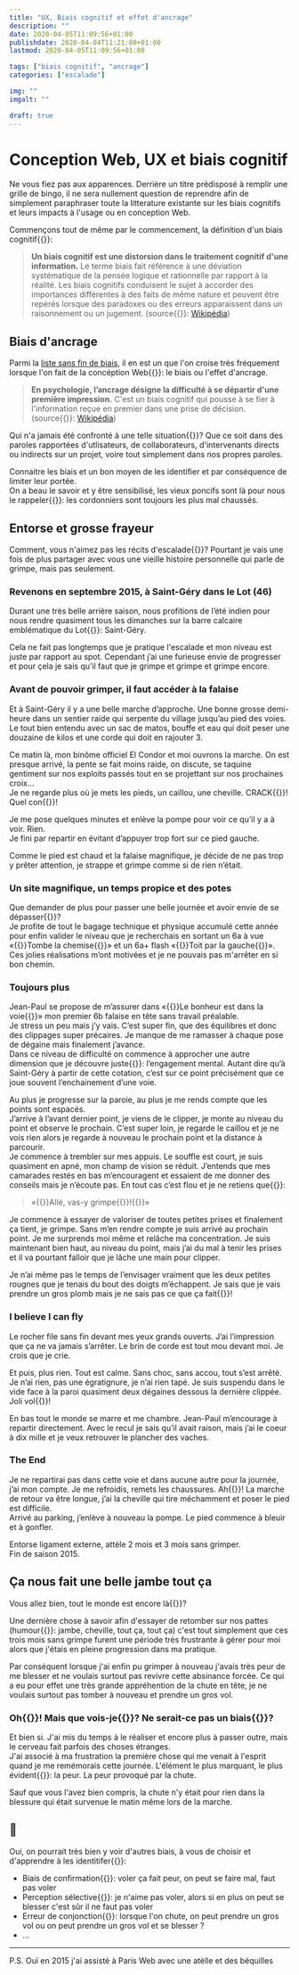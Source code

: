```yaml
---
title: "UX, Biais cognitif et effet d'ancrage"
description: ""
date: 2020-04-05T11:09:56+01:00
publishdate: 2020-04-04T11:21:00+01:00
lastmod: 2020-04-05T11:09:56+01:00

tags: ["biais cognitif", "ancrage"]
categories: ["escalade"]

img: ""
imgalt: ""

draft: true
---
```


# Conception Web, UX et biais cognitif

Ne vous fiez pas aux apparences. Derrière un titre prédisposé à remplir une grille de bingo, il ne sera nullement question de reprendre afin de simplement paraphraser toute la litterature existante sur les biais cognitifs et leurs impacts à l'usage ou en conception Web.

Commençons tout de même par le commencement, la définition d'un biais cognitif{{<nbsp>}}:

> **Un biais cognitif est une distorsion dans le traitement cognitif d'une information.** Le terme biais fait référence à une déviation systématique de la pensée logique et rationnelle par rapport à la réalité. Les biais cognitifs conduisent le sujet à accorder des importances différentes à des faits de même nature et peuvent être repérés lorsque des paradoxes ou des erreurs apparaissent dans un raisonnement ou un jugement. (source{{<nbsp>}}: [Wikipédia](https://fr.wikipedia.org/wiki/Biais_cognitif))


## Biais d'ancrage

Parmi la [liste sans fin de biais](https://fr.wikipedia.org/wiki/Biais_cognitif#Liste_de_biais_cognitifs), il en est un que l'on croise très fréquement lorsque l'on fait de la concéption Web{{<nbsp>}}: le biais ou l'effet d'ancrage.

> **En psychologie, l’ancrage désigne la difficulté à se départir d'une première impression.** C'est un biais cognitif qui pousse à se fier à l'information reçue en premier dans une prise de décision.  (source{{<nbsp>}}: [Wikipédia](https://fr.wikipedia.org/wiki/Ancrage_(psychologie)))

Qui n'a jamais été confronté à une telle situation{{<nbsp>}}? Que ce soit dans des paroles rapportées d'utlisateurs, de collaborateurs, d'intervenants directs ou indirects sur un projet, voire tout simplement dans nos propres paroles.

Connaitre les biais et un bon moyen de les identifier et par conséquence de limiter leur portée.  
On a beau le savoir et y être sensibilisé, les vieux poncifs sont là pour nous le rappeler{{<nbsp>}}: les cordonniers sont toujours les plus mal chaussés.

## Entorse et grosse frayeur

Comment, vous n'aimez pas les récits d'escalade{{<nbsp>}}? Pourtant je vais une fois de plus partager avec vous une vieille histoire personnelle qui parle de grimpe, mais pas seulement.

### Revenons en septembre 2015, à Saint-Géry dans le Lot (46)

Durant une très belle arrière saison, nous profitions de l’été indien pour nous rendre quasiment tous les dimanches sur la barre calcaire emblématique du Lot{{<nbsp>}}: Saint-Géry.

Cela ne fait pas longtemps que je pratique l'escalade et mon niveau est juste par rapport au spot. Cependant j’ai une furieuse envie de progresser et pour çela je sais qu’il faut que je grimpe et grimpe et grimpe encore.

### Avant de pouvoir grimper, il faut accéder à la falaise

Et à Saint-Géry il y a une belle marche d’approche. Une bonne grosse demi-heure dans un sentier raide qui serpente du village jusqu’au pied des voies. Le tout bien entendu avec un sac de matos, bouffe et eau qui doit peser une douzaine de kilos et une corde qui doit en rajouter 3.

Ce matin là, mon binôme officiel El Condor et moi ouvrons la marche. On est presque arrivé, la pente se fait moins raide, on discute, se taquine gentiment sur nos exploits passés tout en se projettant sur nos prochaines croix…  
Je ne regarde plus où je mets les pieds, un caillou, une cheville. CRACK{{<nbsp>}}! Quel con{{<nbsp>}}!

Je me pose quelques minutes et enlève la pompe pour voir ce qu’il y a à voir. Rien.  
Je fini par repartir en évitant d’appuyer trop fort sur ce pied gauche.

Comme le pied est chaud et la falaise magnifique, je décide de ne pas trop y prêter attention, je strappe et grimpe comme si de rien n’était.

### Un site magnifique, un temps propice et des potes

Que demander de plus pour passer une belle journée et avoir envie de se dépasser{{<nbsp>}}?  
Je profite de tout le bagage technique et physique accumulé cette année pour enfin valider le niveau que je recherchais en sortant un 6a à vue «{{<nbsp>}}Tombe la chemise{{<nbsp>}}» et un 6a+ flash «{{<nbsp>}}Toit par la gauche{{<nbsp>}}». Ces jolies réalisations m’ont motivées et je ne pouvais pas m'arrêter en si bon chemin.

### Toujours plus

Jean-Paul se propose de m’assurer dans «{{<nbsp>}}Le bonheur est dans la voie{{<nbsp>}}» mon premier 6b falaise en tête sans travail préalable.  
Je stress un peu mais j’y vais. C’est super fin, que des équilibres et donc des clippages super précaires. Je manque de me ramasser à chaque pose de dégaine mais finalement j’avance.  
Dans ce niveau de difficulté on commence à approcher une autre dimension que je découvre juste{{<nbsp>}}: l’engagement mental. Autant dire qu’à Saint-Géry à partir de cette cotation, c’est sur ce point précisément que ce joue souvent l’enchainement d’une voie.

Au plus je progresse sur la paroie, au plus je me rends compte que les points sont espacés.  
J’arrive à l’avant dernier point, je viens de le clipper, je monte au niveau du point et observe le prochain. C’est super loin, je regarde le caillou et je ne vois rien alors je regarde à nouveau le prochain point et la distance à parcourir.  
Je commence à trembler sur mes appuis. Le souffle est court, je suis quasiment en apné, mon champ de vision se réduit. J’entends que mes camarades restés en bas m’encouragent et essaient de me donner des conseils mais je n’écoute pas. En tout cas c’est flou et je ne retiens que{{<nbsp>}}:

> «{{<nbsp>}}Allé, vas-y grimpe{{<nbsp>}}!{{<nbsp>}}»

Je commence à essayer de valoriser de toutes petites prises et finalement ça tient, je grimpe. Sans m’en rendre compte je suis arrivé au prochain point. Je me surprends moi même et relâche ma concentration. Je suis maintenant bien haut, au niveau du point, mais j’ai du mal à tenir les prises et il va pourtant falloir que je lâche une main pour clipper.

Je n’ai même pas le temps de l’envisager vraiment que les deux petites rougnes que je tenais du bout des doigts m’échappent. Je sais que je vais prendre un gros plomb mais je ne sais pas ce que ça fait{{<nbsp>}}!

### I believe I can fly

Le rocher file sans fin devant mes yeux grands ouverts. J’ai l’impression que ça ne va jamais s’arrêter. Le brin de corde est tout mou devant moi. Je crois que je crie.

Et puis, plus rien. Tout est calme. Sans choc, sans accou, tout s’est arrêté. Je n’ai rien, pas une égratignure, je n’ai rien tapé. Je suis suspendu dans le vide face à la paroi quasiment deux dégaines dessous la dernière clippée. Joli vol{{<nbsp>}}!

En bas tout le monde se marre et me chambre. Jean-Paul m’encourage à repartir directement. Avec le recul je sais qu’il avait raison, mais j’ai le coeur à dix mille et je veux retrouver le plancher des vaches.

### The End

Je ne repartirai pas dans cette voie et dans aucune autre pour la journée, j’ai mon compte. Je me refroidis, remets les chaussures. Ah{{<nbsp>}}! La marche de retour va être longue, j’ai la cheville qui tire méchamment et poser le pied est difficile.  
Arrivé au parking, j’enlève à nouveau la pompe. Le pied commence à bleuir et à gonfler.

Entorse ligament externe, attèle 2 mois et 3 mois sans grimper.  
Fin de saison 2015.

## Ça nous fait une belle jambe tout ça

Vous allez bien, tout le monde est encore là{{<nbsp>}}?

Une dernière chose à savoir afin d'essayer de retomber sur nos pattes (humour{{<nbsp>}}: jambe, cheville, tout ça, tout ça) c'est tout simplement que ces trois mois sans grimpe furent une période très frustrante à gérer pour moi alors que j'étais en pleine progression dans ma pratique.

Par conséquent lorsque j'ai enfin pu grimper à nouveau j'avais très peur de me blesser et ne voulais surtout pas revivre cette absinance forcée. Ce qui a eu pour effet une très grande appréhention de la chute en tête, je ne voulais surtout pas tomber à nouveau et prendre un gros vol.

### Oh{{<nbsp>}}! Mais que vois-je{{<nbsp>}}? Ne serait-ce pas un biais{{<nbsp>}}?

Et bien si. J'ai mis du temps à le réaliser et encore plus à passer outre, mais le cerveau fait parfois des choses étranges.  
J'ai associé à ma frustration la première chose qui me venait à l'esprit quand je me remémorais cette journée. L'élément le plus marquant, le plus évident{{<nbsp>}}: la peur. La peur provoqué par la chute.

Sauf que vous l'avez bien compris, la chute n'y était pour rien dans la blessure qui était survenue le matin même lors de la marche.

## 🤯

Oui, on pourrait très bien y voir d'autres biais, à vous de choisir et d'apprendre à les identitifer{{<nbsp>}}:

- Biais de confirmation{{<nbsp>}}: voler ça fait peur, on peut se faire mal, faut pas voler
- Perception sélective{{<nbsp>}}: je n'aime pas voler, alors si en plus on peut se blesser c'est sûr il ne faut pas voler
- Erreur de conjonction{{<nbsp>}}: lorsque l'on chute, on peut prendre un gros vol ou on peut prendre un gros vol et se blesser ?
- …

---

P.S. Oui en 2015 j'ai assisté à Paris Web avec une atèlle et des béquilles 